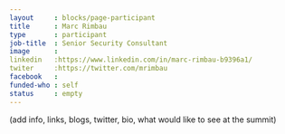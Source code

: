 ```yaml
---
layout     : blocks/page-participant
title      : Marc Rimbau
type       : participant
job-title  : Senior Security Consultant
image      :
linkedin   :https://www.linkedin.com/in/marc-rimbau-b9396a1/
twiter     :https://twitter.com/mrimbau
facebook   :
funded-who : self
status     : empty
---
```


(add info, links, blogs, twitter, bio, what would like to see at the summit)
